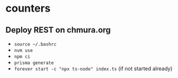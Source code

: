# counters


## Deploy REST on chmura.org
* `source ~/.bashrc`
* `nvm use`
* `npm ci`
* `prisma generate`
* `forever start -c "npx ts-node" index.ts` (if not started already)